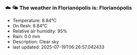 ### ☁️ 🌤️  The weather in Florianópolis is: Florianópolis

- Temperature: 8.84°C
- On flesh: 8.84°C
- Relative air humidity: 95%
- Rain: 0.0 mm
- Description: Clear sky
- last updated: 2025-07-19T06:26:57.042433
